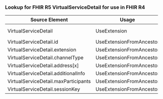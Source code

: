 ### Lookup for FHIR R5 VirtualServiceDetail for use in FHIR R4

| Source Element | Usage | Target |
| -------------- | ----- | ------ |
| VirtualServiceDetail | UseExtension | http://hl7.org/fhir/5.0/StructureDefinition/extension-VirtualServiceDetail |
| VirtualServiceDetail.id | UseExtensionFromAncestor | - |
| VirtualServiceDetail.extension | UseExtensionFromAncestor | - |
| VirtualServiceDetail.channelType | UseExtensionFromAncestor | - |
| VirtualServiceDetail.address[x] | UseExtensionFromAncestor | - |
| VirtualServiceDetail.additionalInfo | UseExtensionFromAncestor | - |
| VirtualServiceDetail.maxParticipants | UseExtensionFromAncestor | - |
| VirtualServiceDetail.sessionKey | UseExtensionFromAncestor | - |

